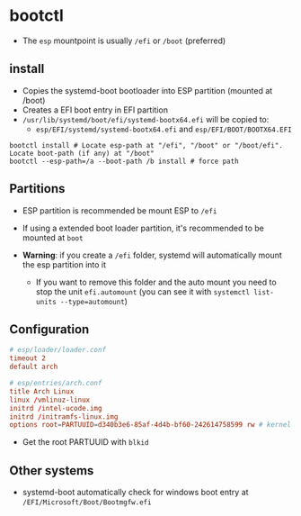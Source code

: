 # bootctl

- The `esp` mountpoint is usually `/efi` or `/boot` (preferred)

## install

- Copies the systemd-boot bootloader into ESP partition (mounted at /boot)
- Creates a EFI boot entry in EFI partition
- `/usr/lib/systemd/boot/efi/systemd-bootx64.efi` will be copied to:
  - `esp/EFI/systemd/systemd-bootx64.efi` and `esp/EFI/BOOT/BOOTX64.EFI`

```shell
bootctl install # Locate esp-path at "/efi", "/boot" or "/boot/efi". Locate boot-path (if any) at "/boot"
bootctl --esp-path=/a --boot-path /b install # force path
```

## Partitions

- ESP partition is recommended be mount ESP to `/efi`
- If using a extended boot loader partition, it's recommended to be mounted at `boot`

- **Warning**: if you create a `/efi` folder, systemd will automatically mount the esp partition into it
  - If you want to remove this folder and the auto mount you need to stop the unit `efi.automount` (you can see it with `systemctl list-units --type=automount`)

## Configuration

```conf
# esp/loader/loader.conf
timeout 2
default arch
```

```conf
# esp/entries/arch.conf
title Arch Linux
linux /vmlinuz-linux
initrd /intel-ucode.img
initrd /initramfs-linux.img
options root=PARTUUID=d340b3e6-85af-4d4b-bf60-242614758599 rw # kernel parameters are defined here
```

- Get the root PARTUUID with `blkid`

## Other systems

- systemd-boot automatically check for windows boot entry at `/EFI/Microsoft/Boot/Bootmgfw.efi`
